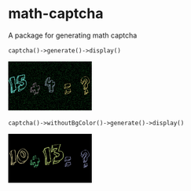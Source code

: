 # math-captcha
A package for generating math captcha
```php
captcha()->generate()->display()
```
![](https://github.com/mkhab7/math-captcha/blob/main/examples/with-bg.png?raw=true)


```php
captcha()->withoutBgColor()->generate()->display()
```
![](https://github.com/mkhab7/math-captcha/blob/main/examples/without-bg.png?raw=true)
